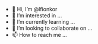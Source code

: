- 👋 Hi, I’m @lfionkor
- 👀 I’m interested in ...
- 🌱 I’m currently learning ...
- 💞️ I’m looking to collaborate on ...
- 📫 How to reach me ...

<!---
lfionkor/lfionkor is a ✨ special ✨ repository because its `README.md` (this file) appears on your GitHub profile.
You can click the Preview link to take a look at your changes.
--->
